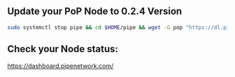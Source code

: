 ## Update your PoP Node to 0.2.4 Version

```bash
sudo systemctl stop pipe && cd $HOME/pipe && wget -O pop "https://dl.pipecdn.app/v0.2.4/pop" && chmod +x pop && sudo systemctl daemon-reload && sudo systemctl restart pipe && journalctl -u pipe -f
```

## Check your Node status:
https://dashboard.pipenetwork.com/

